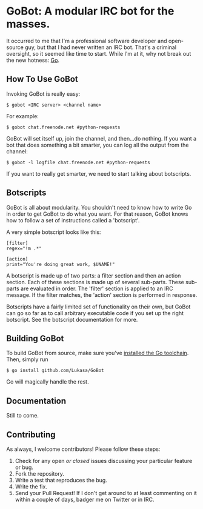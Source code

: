# GoBot: A modular IRC bot for the masses.

It occurred to me that I'm a professional software developer and open-source
guy, but that I had never written an IRC bot. That's a criminal oversight, so
it seemed like time to start. While I'm at it, why not break out the new
hotness: [Go](http://golang.org/).

## How To Use GoBot

Invoking GoBot is really easy:

    $ gobot <IRC server> <channel name>

For example:

    $ gobot chat.freenode.net #python-requests

GoBot will set itself up, join the channel, and then...do nothing. If you want
a bot that does something a bit smarter, you can log all the output from the
channel:

    $ gobot -l logfile chat.freenode.net #python-requests

If you want to really get smarter, we need to start talking about botscripts.

## Botscripts

GoBot is all about modularity. You shouldn't need to know how to write Go in
order to get GoBot to do what you want. For that reason, GoBot knows how to
follow a set of instructions called a 'botscript'.

A very simple botscript looks like this:

    [filter]
    regex="!m .*"

    [action]
    print="You're doing great work, $UNAME!"

A botscript is made up of two parts: a filter section and then an action
section. Each of these sections is made up of several sub-parts. These
sub-parts are evaluated in order. The 'filter' section is applied to an IRC
message. If the filter matches, the 'action' section is performed in response.

Botscripts have a fairly limited set of functionality on their own, but GoBot
can go so far as to call arbitrary executable code if you set up the right
botscript. See the botscript documentation for more.

## Building GoBot

To build GoBot from source, make sure you've
[installed the Go toolchain](http://golang.org/doc/install). Then, simply run

    $ go install github.com/Lukasa/GoBot

Go will magically handle the rest.

## Documentation

Still to come.

## Contributing

As always, I welcome contributors! Please follow these steps:

1. Check for any open _or closed_ issues discussing your particular feature or
   bug.
2. Fork the repository.
3. Write a test that reproduces the bug.
4. Write the fix.
5. Send your Pull Request! If I don't get around to at least commenting on it
   within a couple of days, badger me on Twitter or in IRC.
